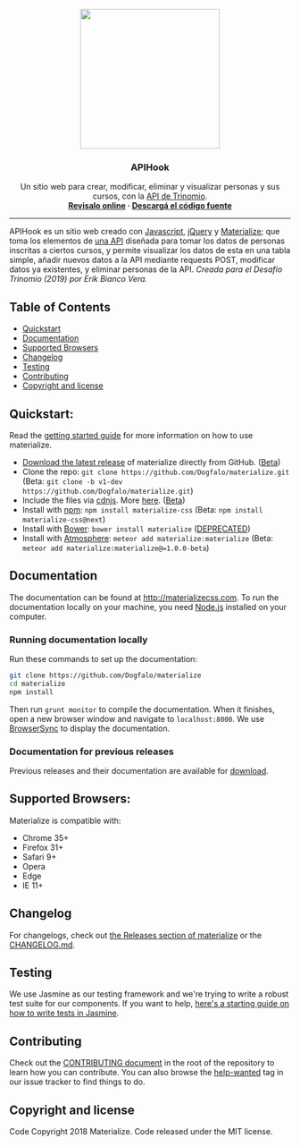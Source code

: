 <p align="center">
  <a href="http://materializecss.com/">
    <img src="https://raw.githubusercontent.com/despediteerik/Trinomio-API/master/img/logo-p.png?token=AIVICLVC2VG6XR2SP3NULWS6AKBLW" width="250">
  </a>
</p>

<h3 align="center">APIHook</h3>

<p align="center">
  Un sitio web para crear, modificar, eliminar y visualizar personas y sus cursos, con la <a href="http://evera.challenge.trinom.io/api/documentation">API de Trinomio</a>.
  <br>
  <strong><a href="http://erik.games/apihook">Revisalo online</a> · <a href="https://github.com/despediteerik/Trinomio-API/releases">Descargá el código fuente</a></strong>
  <br>

***

APIHook es un sitio web creado con [Javascript](https://developer.mozilla.org/es/docs/Web/JavaScript), [jQuery](https://jquery.com/) y [Materialize](https://materializecss.com/); que toma los elementos de [una API](http://evera.challenge.trinom.io/api/documentation) diseñada para tomar los datos de personas inscritas a ciertos cursos, y permite visualizar los datos de esta en una tabla simple, añadir nuevos datos a la API mediante requests POST, modificar datos ya existentes, y eliminar personas de la API. *Creada para el Desafío Trinomio (2019) por Erik Bianco Vera.*

## Table of Contents
- [Quickstart](#quickstart)
- [Documentation](#documentation)
- [Supported Browsers](#supported-browsers)
- [Changelog](#changelog)
- [Testing](#testing)
- [Contributing](#contributing)
- [Copyright and license](#copyright-and-license)

## Quickstart:
Read the [getting started guide](http://materializecss.com/getting-started.html) for more information on how to use materialize.

- [Download the latest release](https://github.com/Dogfalo/materialize/releases/latest) of materialize directly from GitHub. ([Beta](https://github.com/Dogfalo/materialize/releases/))
- Clone the repo: `git clone https://github.com/Dogfalo/materialize.git` (Beta: `git clone -b v1-dev https://github.com/Dogfalo/materialize.git`)
- Include the files via [cdnjs](https://cdnjs.com/libraries/materialize). More [here](http://materializecss.com/getting-started.html). ([Beta](https://cdnjs.com/libraries/materialize/1.0.0-beta))
- Install with [npm](https://www.npmjs.com): `npm install materialize-css` (Beta: `npm install materialize-css@next`)
- Install with [Bower](https://bower.io): `bower install materialize` ([DEPRECATED](https://bower.io/blog/2017/how-to-migrate-away-from-bower/))
- Install with [Atmosphere](https://atmospherejs.com): `meteor add materialize:materialize` (Beta: `meteor add materialize:materialize@=1.0.0-beta`)

## Documentation
The documentation can be found at <http://materializecss.com>. To run the documentation locally on your machine, you need [Node.js](https://nodejs.org/en/) installed on your computer.

### Running documentation locally
Run these commands to set up the documentation:

```bash
git clone https://github.com/Dogfalo/materialize
cd materialize
npm install
```

Then run `grunt monitor` to compile the documentation. When it finishes, open a new browser window and navigate to `localhost:8000`. We use [BrowserSync](https://www.browsersync.io/) to display the documentation.

### Documentation for previous releases
Previous releases and their documentation are available for [download](https://github.com/Dogfalo/materialize/releases).

## Supported Browsers:
Materialize is compatible with:

- Chrome 35+
- Firefox 31+
- Safari 9+
- Opera
- Edge
- IE 11+

## Changelog
For changelogs, check out [the Releases section of materialize](https://github.com/Dogfalo/materialize/releases) or the [CHANGELOG.md](CHANGELOG.md).

## Testing
We use Jasmine as our testing framework and we're trying to write a robust test suite for our components. If you want to help, [here's a starting guide on how to write tests in Jasmine](CONTRIBUTING.md#jasmine-testing-guide).

## Contributing
Check out the [CONTRIBUTING document](CONTRIBUTING.md) in the root of the repository to learn how you can contribute. You can also browse the [help-wanted](https://github.com/Dogfalo/materialize/labels/help-wanted) tag in our issue tracker to find things to do.

## Copyright and license
Code Copyright 2018 Materialize. Code released under the MIT license.
